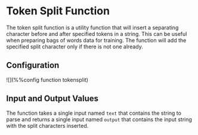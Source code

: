 # Token Split Function

The token split function is a utility function that will insert a separating character before and after specified tokens in a string.
This can be useful when preparing bags of words data for training. The function will add the specified split character only if there
is not one already.

## Configuration
![](%%config function tokensplit)

## Input and Output Values

The function takes a single input named `text` that contains the string to parse and returns a single input named `output` that contains
the input string with the split characters inserted.



